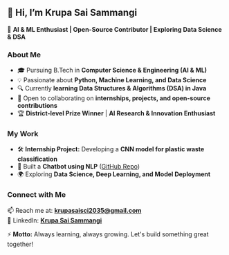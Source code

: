 ## 👋 Hi, I’m Krupa Sai Sammangi  

🚀 **AI & ML Enthusiast | Open-Source Contributor | Exploring Data Science & DSA**  

### About Me  
- 🎓 Pursuing B.Tech in **Computer Science & Engineering (AI & ML)**  
- 💡 Passionate about **Python, Machine Learning, and Data Science**  
- 🔍 Currently **learning Data Structures & Algorithms (DSA) in Java**  
- 🤝 Open to collaborating on **internships, projects, and open-source contributions**  
- 🏆 **District-level Prize Winner** | **AI Research & Innovation Enthusiast**  

### My Work  
- 🛠️ **Internship Project:** Developing a **CNN model for plastic waste classification**  
- 🤖 Built a **Chatbot using NLP** ([GitHub Repo](https://github.com/Krupa-Sai-S/Implementation-of-Chatbot-using-NLP))  
- 🌍 Exploring **Data Science, Deep Learning, and Model Deployment**  

### Connect with Me  
📫 Reach me at: **krupasaisci2035@gmail.com**  
💼 LinkedIn: **[Krupa Sai Sammangi](www.linkedin.com/in/krupa-sai-s-85484327a/)**  

⚡ **Motto:** Always learning, always growing. Let's build something great together!  
